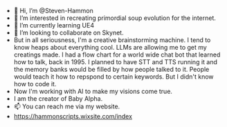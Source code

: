 - 👋 Hi, I’m @Steven-Hammon
- 👀 I’m interested in recreating primordial soup evolution for the internet.
- 🌱 I’m currently learning UE4
- 💞️ I’m looking to collaborate on Skynet.
- But in all seriousness, I'm a creative brainstorming machine. I tend to know heaps about everything cool. LLMs are allowing me to get my creatings made. I had a flow chart for a world wide chat bot that learned how to talk, back in 1995. I planned to have STT and TTS running it and the memory banks would be filled by how people talked to it. People would teach it how to repspond to certain keywords. But I didn't know how to code it.
- Now I'm working with AI to make my visions come true.
- I am the creator of Baby Alpha.
- 📫 You can reach me via my website.
- https://hammonscripts.wixsite.com/index

<!---
Steven-Hammon/Steven-Hammon is a ✨ special ✨ repository because its `README.md` (this file) appears on your GitHub profile.
You can click the Preview link to take a look at your changes.
--->
